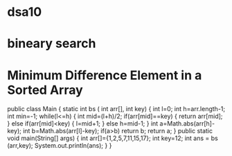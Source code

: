 # dsa10
# bineary search
#  Minimum Difference Element in a Sorted Array


public class Main
{
    static int bs ( int arr[], int key)
    {
        int l=0;
	    int h=arr.length-1;
	    int min=-1;
	    while(l<=h)
	    {
	        int mid=(l+h)/2;
	        if(arr[mid]==key)
	        {
	            return arr[mid];
	        }
	        else if(arr[mid]<key)
	        {
	            l=mid+1;
	        }
	        else
	        h=mid-1;
	    } 
	   int a=Math.abs(arr[h]-key);
	   int b=Math.abs(arr[l]-key);
	   if(a>b)
	   return b;
	   return a;
    }
	public static void main(String[] args) 
	{
	    int arr[]={1,2,5,7,11,15,17};
	    int key=12;
	    int ans = bs (arr,key);
	    System.out.println(ans);
	}
}
